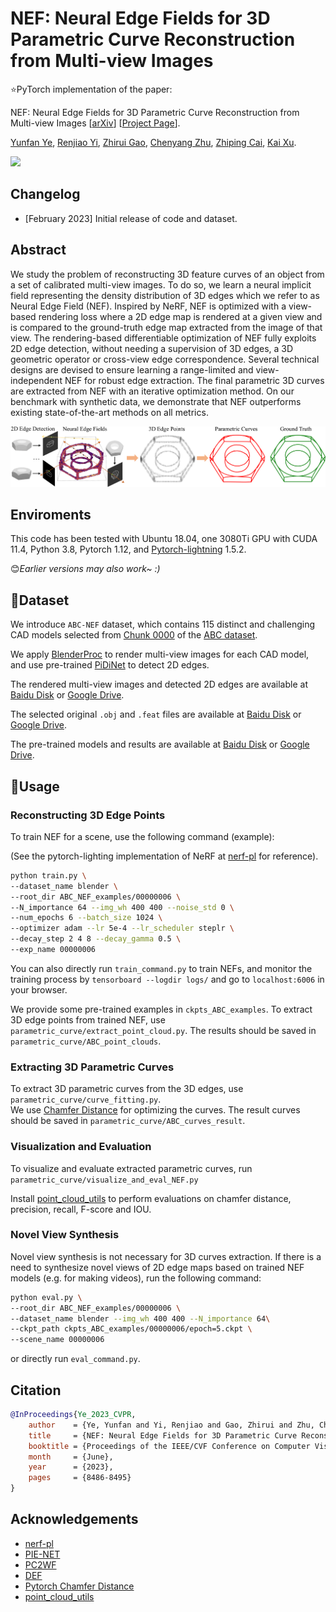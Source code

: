 # NEF: Neural Edge Fields for 3D Parametric Curve Reconstruction from Multi-view Images

:star:PyTorch implementation of the paper:

NEF: Neural Edge Fields for 3D Parametric Curve Reconstruction from Multi-view Images [[arXiv](https://arxiv.org/abs/2303.07653)] [[Project Page](https://yunfan1202.github.io/NEF/)].

[Yunfan Ye](https://yunfan1202.github.io), [Renjiao Yi](https://renjiaoyi.github.io/), [Zhirui Gao](), [Chenyang Zhu](http://www.zhuchenyang.net/), [Zhiping Cai](), [Kai Xu](http://kevinkaixu.net/index.html).

![](./figures/teaser.gif)

## Changelog 

* [February 2023] Initial release of code and dataset.


## Abstract

We study the problem of reconstructing 3D feature curves of an object from a set of calibrated multi-view images. To do so, we learn a neural implicit field representing the density distribution of 3D edges which we refer to as Neural Edge Field (NEF). Inspired by NeRF, NEF is optimized with a view-based rendering loss where a 2D edge map is rendered at a given view and is compared to the ground-truth edge map extracted from the image of that view. The rendering-based differentiable optimization of NEF fully exploits 2D edge detection, without needing a supervision of 3D edges, a 3D geometric operator or cross-view edge correspondence. Several technical designs are devised to ensure learning a range-limited and view-independent NEF for robust edge extraction. The final parametric 3D curves are extracted from NEF with an iterative optimization method. On our benchmark with synthetic data, we demonstrate that NEF outperforms existing state-of-the-art methods on all metrics.

![](./figures/teaser.png)

## Enviroments
This code has been tested with Ubuntu 18.04, one 3080Ti GPU with CUDA 11.4, Python 3.8, Pytorch 1.12, and [Pytorch-lightning](https://github.com/Lightning-AI/lightning) 1.5.2.

:blush:*Earlier versions may also work~ :)*

## :evergreen_tree:Dataset

We introduce `ABC-NEF` dataset, which contains 115 distinct and challenging CAD models selected from [Chunk 0000](https://archive.nyu.edu/handle/2451/44309) of the [ABC dataset](https://cs.nyu.edu/~zhongshi/publication/abc-dataset/).

We apply [BlenderProc](https://github.com/DLR-RM/BlenderProc) to render multi-view images for each CAD model, and use pre-trained [PiDiNet](https://github.com/zhuoinoulu/pidinet) to detect 2D edges.

The rendered multi-view images and detected 2D edges are available at [Baidu Disk](https://pan.baidu.com/s/1c-UMN_rN5v_sVtJSqHeVPw?pwd=zapt) or [Google Drive](https://drive.google.com/file/d/1U8wbq28165SwPHVxUrFIcan4iHM8jD_7/view?usp=share_link).

The selected original `.obj` and `.feat` files are available at [Baidu Disk](https://pan.baidu.com/s/1EcZuBj1y3lOsLJ4eMkEMBw?pwd=5nq6 ) or [Google Drive](https://drive.google.com/file/d/1DmDi0QdfwZodXWXA-Nv8WRfTlBnIPsMO/view?usp=share_link).

The pre-trained models and results are available at [Baidu Disk](https://pan.baidu.com/s/12h0y9n2d76FUJoP4Dt6ZVw?pwd=mcmm) or [Google Drive](https://drive.google.com/drive/folders/1b8lvF7H_fq9kNydQc5uCbDiv0qMdTIOb?usp=share_link). 

## :punch:Usage
### Reconstructing 3D Edge Points
To train NEF for a scene, use the following command (example):

(See the pytorch-lighting implementation of NeRF at [nerf-pl](https://github.com/kwea123/nerf_pl) for reference).
```bash
python train.py \
--dataset_name blender \
--root_dir ABC_NEF_examples/00000006 \
--N_importance 64 --img_wh 400 400 --noise_std 0 \
--num_epochs 6 --batch_size 1024 \
--optimizer adam --lr 5e-4 --lr_scheduler steplr \
--decay_step 2 4 8 --decay_gamma 0.5 \
--exp_name 00000006
```
You can also directly run `train_command.py` to train NEFs, and monitor the training process by `tensorboard --logdir logs/` and go to `localhost:6006` in your browser.

We provide some pre-trained examples in `ckpts_ABC_examples`. To extract 3D edge points from trained NEF, use `parametric_curve/extract_point_cloud.py`. The results should be saved in `parametric_curve/ABC_point_clouds`.


### Extracting 3D Parametric Curves

To extract 3D parametric curves from the 3D edges, use `parametric_curve/curve_fitting.py`.  
We use [Chamfer Distance](https://github.com/ThibaultGROUEIX/ChamferDistancePytorch) for optimizing the curves. The result curves should be saved in `parametric_curve/ABC_curves_result`.

### Visualization and Evaluation

To visualize and evaluate extracted parametric curves, run `parametric_curve/visualize_and_eval_NEF.py`

Install [point_cloud_utils](https://github.com/fwilliams/point-cloud-utils) to perform evaluations on chamfer distance, precision, recall, F-score and IOU.

### Novel View Synthesis

Novel view synthesis is not necessary for 3D curves extraction. If there is a need to synthesize novel views of 2D edge maps based on trained NEF models (e.g. for making videos), run the following command:

```bash
python eval.py \
--root_dir ABC_NEF_examples/00000006 \
--dataset_name blender --img_wh 400 400 --N_importance 64\
--ckpt_path ckpts_ABC_examples/00000006/epoch=5.ckpt \
--scene_name 00000006
```
or directly run `eval_command.py`.
## Citation

```bibtex
@InProceedings{Ye_2023_CVPR,
    author    = {Ye, Yunfan and Yi, Renjiao and Gao, Zhirui and Zhu, Chenyang and Cai, Zhiping and Xu, Kai},
    title     = {NEF: Neural Edge Fields for 3D Parametric Curve Reconstruction From Multi-View Images},
    booktitle = {Proceedings of the IEEE/CVF Conference on Computer Vision and Pattern Recognition (CVPR)},
    month     = {June},
    year      = {2023},
    pages     = {8486-8495}
}
```

## Acknowledgements

- [nerf-pl](https://github.com/kwea123/nerf_pl)
- [PIE-NET](https://github.com/wangxiaogang866/PIE-NET)
- [PC2WF](https://github.com/YujiaLiu76/PC2WF)
- [DEF](https://github.com/artonson/def)
- [Pytorch Chamfer Distance](https://github.com/ThibaultGROUEIX/ChamferDistancePytorch)
- [point_cloud_utils](https://github.com/fwilliams/point-cloud-utils)
